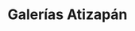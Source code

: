 ---
title: "Galerías Atizapán"
url: /atizapan-de-zaragoza/galerias-atizapan/
shop: centro comercial
---